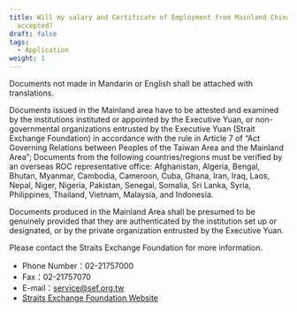 ```yaml
---
title: Will my salary and Certificate of Employment from Mainland China (PRC) be
  accepted?
draft: false
tags:
  - Application
weight: 1
---
```

Documents not made in Mandarin or English shall be attached with translations.

Documents issued in the Mainland area have to be attested and examined by the institutions instituted or appointed by the Executive Yuan, or non-governmental organizations entrusted by the Executive Yuan (Strait Exchange Foundation) in accordance with the rule in Article 7 of “Act Governing Relations between Peoples of the Taiwan Area and the Mainland Area”; Documents from the following countries/regions must be verified by an overseas ROC representative office: Afghanistan, Algeria, Bengal, Bhutan, Myanmar, Cambodia, Cameroon, Cuba, Ghana, Iran, Iraq, Laos, Nepal, Niger, Nigeria, Pakistan, Senegal, Somalia, Sri Lanka, Syria, Philippines, Thailand, Vietnam, Malaysia, and Indonesia.

Documents produced in the Mainland Area shall be presumed to be genuinely provided that they are authenticated by the institution set up or designated, or by the private organization entrusted by the Executive Yuan.

Please contact the Straits Exchange Foundation for more information.

* Phone Number：02-21757000
* Fax：02-21757070
* E-mail：service@sef.org.tw
* [Straits Exchange Foundation Website](www.sef.org.tw " to Straits Exchange Foundation Website")